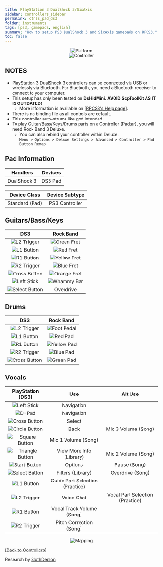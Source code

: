 ```yaml
---
title: PlayStation 3 DualShock 3/SixAxis
sidebar: controllers_sidebar
permalink: ctrls_pad_ds3
folder: instruments
tags: [ps3, gamepads, english]
summary: "How to setup PS3 DualShock 3 and SixAxis gamepads on RPCS3."
toc: false
---
```


<div align="center"> <img src="https://rb3pc.milohax.org/images/instruments/plat/ps3.png" alt="Platform" title="Platform"></div>

<div align="center"> <img src="https://rb3pc.milohax.org/images/instruments/cont/ps3ds3controller.png" alt="Controller" title="Controller"></div>

## NOTES

* PlayStation 3 DualShock 3 controllers can be connected via USB or wirelessly via Bluetooth. For Bluetooth, you need a Bluetooth receiver to connect to your computer.
* This setup has only been tested on **DsHidMini. AVOID ScpToolKit AS IT IS OUTDATED!**
	* More information is available on [[RPCS3's Help page]](https://wiki.rpcs3.net/index.php?title=Help:Controller_Configuration#Using_DualShock_3_controller).
* There is no binding file as all controls are default.
* This controller auto-strums like god intended.
* To play Guitar/Bass/Keys/Drums parts on a Controller (Padtar), you will need Rock Band 3 Deluxe.
	- You can also rebind your controller within Deluxe.  
	`Menu > Options > Deluxe Settings > Advanced > Controller > Pad Button Remap`

## Pad Information

| Handlers | Devices |
|:------------------:|:---------------------:|
| DualShock 3 | DS3 Pad |

| Device Class | Device Subtype |
|:------------------:|:---------------------:|
| Standard (Pad) | PS3 Controller |

## Guitars/Bass/Keys

| **DS3**          | **Rock Band** |
|:------------------:|:---------------------:|
| ![L2 Trigger](https://rb3pc.milohax.org/images/btns/ctrls/ps3/l2.png "L2 Trigger") | ![Green Fret](https://rb3pc.milohax.org/images/btns/gtrs/gf.png "Green Fret") |
| ![L1 Button](https://rb3pc.milohax.org/images/btns/ctrls/ps3/l1.png "L1 Button") | ![Red Fret](https://rb3pc.milohax.org/images/btns/gtrs/rf.png "Red Fret") |
| ![R1 Button](https://rb3pc.milohax.org/images/btns/ctrls/ps3/r1.png "R1 Button") | ![Yellow Fret](https://rb3pc.milohax.org/images/btns/gtrs/yf.png "Yellow Fret") |
| ![R2 Trigger](https://rb3pc.milohax.org/images/btns/ctrls/ps3/r2.png "R2 Trigger") | ![Blue Fret](https://rb3pc.milohax.org/images/btns/gtrs/bf.png "Blue Fret") |
| ![Cross Button](https://rb3pc.milohax.org/images/btns/ctrls/ps3/x.png "Cross Button") | ![Orange Fret](https://rb3pc.milohax.org/images/btns/gtrs/of.png "Orange Fret") |
| ![Left Stick](https://rb3pc.milohax.org/images/btns/ctrls/ps3/ls.png "Left Stick") | ![Whammy Bar](https://rb3pc.milohax.org/images/btns/gtrs/wb.png "Whammy Bar") |
| ![Select Button](https://rb3pc.milohax.org/images/btns/ctrls/ps3/sel.png "Select Button") | Overdrive |

## Drums

| **DS3**          | **Rock Band** |
|:------------------:|:---------------------:|
| ![L2 Trigger](https://rb3pc.milohax.org/images/btns/ctrls/ps3/l2.png "L2 Trigger") | ![Foot Pedal](https://rb3pc.milohax.org/images/btns/drms/rb/kp.png "Foot Pedal") |
| ![L1 Button](https://rb3pc.milohax.org/images/btns/ctrls/ps3/l1.png "L1 Button") | ![Red Pad](https://rb3pc.milohax.org/images/btns/drms/rb/rp.png "Red Pad") |
| ![R1 Button](https://rb3pc.milohax.org/images/btns/ctrls/ps3/r1.png "R1 Button") | ![Yellow Pad](https://rb3pc.milohax.org/images/btns/drms/rb/yp.png "Yellow Pad") |
| ![R2 Trigger](https://rb3pc.milohax.org/images/btns/ctrls/ps3/r2.png "R2 Trigger") | ![Blue Pad](https://rb3pc.milohax.org/images/btns/drms/rb/bp.png "Blue Pad") |
| ![Cross Button](https://rb3pc.milohax.org/images/btns/ctrls/ps3/x.png "Cross Button") | ![Green Pad](https://rb3pc.milohax.org/images/btns/drms/rb/gp.png "Green Pad") |


## Vocals

| **PlayStation (DS3)** | **Use**                         | **Alt Use**         |
|:---------------------:|:-------------------------------:|:-------------------:|
| ![Left Stick](https://rb3pc.milohax.org/images/btns/ctrls/ps3/ls.png "Left Stick") | Navigation | |
| ![D-Pad](https://rb3pc.milohax.org/images/btns/ctrls/ps3/dp.png "D-Pad") | Navigation | |
| ![Cross Button](https://rb3pc.milohax.org/images/btns/ctrls/ps3/x.png "Cross Button") | Select | |
| ![Circle Button](https://rb3pc.milohax.org/images/btns/ctrls/ps3/o.png "Circle Button") | Back | Mic 3 Volume (Song) |
| ![Square Button](https://rb3pc.milohax.org/images/btns/ctrls/ps3/s.png "Square Button") | Mic 1 Volume (Song) | |
| ![Triangle Button](https://rb3pc.milohax.org/images/btns/ctrls/ps3/t.png "Triangle Button") | View More Info (Library) | Mic 2 Volume (Song) |
| ![Start Button](https://rb3pc.milohax.org/images/btns/ctrls/ps3/sta.png "Start Button") | Options | Pause (Song) |
| ![Select Button](https://rb3pc.milohax.org/images/btns/ctrls/ps3/sel.png "Select Button") | Filters (Library) | Overdrive (Song) |
| ![L1 Button](https://rb3pc.milohax.org/images/btns/ctrls/ps3/l1.png "L1 Button") | Guide Part Selection (Practice) | |
| ![L2 Trigger](https://rb3pc.milohax.org/images/btns/ctrls/ps3/l2.png "L2 Trigger") | Voice Chat | Vocal Part Selection (Practice) |
| ![R1 Button](https://rb3pc.milohax.org/images/btns/ctrls/ps3/r1.png "R1 Button") | Vocal Track Volume (Song) | |
| ![R2 Trigger](https://rb3pc.milohax.org/images/btns/ctrls/ps3/r2.png "R2 Trigger") | Pitch Correction (Song) | |

<div align="center"> <img src="https://rb3pc.milohax.org/images/instruments/maps/padps3mapping.png" alt="Mapping" title="Mapping"></div>

[[Back to Controllers]](https://rb3pc.milohax.org/ctrls#instrument-list)

Research by [SlothDemon](https://www.youtube.com/@SlothDemon1991)